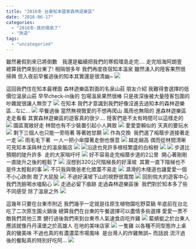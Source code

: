 ```yaml
---
title: "2016冬 台東知本國家森林遊樂區"
date: "2016-06-17"
categories: 
  - "2016冬-真的環島了"
  - "旅遊"
tags: 
  - "uncategoried"
---
```


雖然暑假到來已將倒數　我還是繼續把我們的寒假環島走完.... 走完旭海阿朗壹　總算我們來到台東了! 相隔很多年 我們再度夜宿知本溫泉 雖然湧入的陸客果然很掃興 但入夜前早餐過後的知本其實還是很清幽~ [![](images/24467184784_1f686058d3.jpg)](http://flickr.com/photos/33703965@N00/24467184784)

這回我們住在知本最裡面 森林遊樂區對面的名泉山莊 朋友介紹 我難得會選擇的低價位溫泉山莊 早早check-in後的 包場溫泉果然很棒 只是夜深後被大量陸客包圍的吵雜就很讓人無奈了 [![](images/24979704902_c68fd818d4.jpg)](http://flickr.com/photos/33703965@N00/24979704902) 在知本 我們才意識到我們好像沒進去過知本的森林遊樂區...なに... [![](images/25071570666_a036601811.jpg)](http://flickr.com/photos/33703965@N00/25071570666) 早餐過後 當然無視徹愛的不想再爬山 風雨也無阻的 進森林遊樂區走走看看 其實森林遊樂區的遊客真的很少.... 陸客們是不太有時間可以這樣走的 [![](images/24979699662_2c98c1160d.jpg)](http://flickr.com/photos/33703965@N00/24979699662) 園區寬敞好走 林間也有不少裝置引起小人興致 [![](images/24979724362_cf0ab51d72.jpg)](http://flickr.com/photos/33703965@N00/24979724362) 愛愛耍賴似的 天真的要玩水 [![](images/25097886095_e6ce3bcf5f.jpg)](http://flickr.com/photos/33703965@N00/25097886095) 剩下三個人也只能一旁陪著 等著她甘願 [![](images/25004575781_9622e508d1.jpg)](http://flickr.com/photos/33703965@N00/25004575781) 作為交換  我們選了榕蔭步道接著走一走 [![](images/24802293240_6f5f9c7f56.jpg)](http://flickr.com/photos/33703965@N00/24802293240) 雨毛毛下著  一人一把小傘撐著走倒也愜意 [![](images/24471009433_a1128f3eca.jpg)](http://flickr.com/photos/33703965@N00/24471009433) 越走越高 偶而從林間清晰可見知本溪與林立的溫泉飯店 [![](images/24979681082_f6504b0fef.jpg)](http://flickr.com/photos/33703965@N00/24979681082) [![](images/25071545186_a2bdda4a69.jpg)](http://flickr.com/photos/33703965@N00/25071545186)沿途也見許多根枝繁盛的白榕樹 ![](images/24802268220_2a5fcca7e8.jpg)  [![](images/24471009843_8b045c95f6.jpg)](http://flickr.com/photos/33703965@N00/24471009843) 步道比預期的陡升許多  走的大家喘吁吁 [![](images/24802268070_94d8cb0932.jpg)](http://flickr.com/photos/33703965@N00/24802268070) 好不容易走完榕蔭步道的2公里  開心著剛剛一直陡升之後的輕鬆了 [![](images/24979699442_bd2203b393.jpg)](http://flickr.com/photos/33703965@N00/24979699442) 沒想到320公尺階梯長的好漢坡  其實一直下階梯也不是件太輕鬆的事 [![](images/24467185414_c9f70a4b71.jpg)](http://flickr.com/photos/33703965@N00/24467185414) 不只我與徹爸老化膝蓋不易走 [![](images/24467185214_0777305225.jpg)](http://flickr.com/photos/33703965@N00/24467185214) 濕滑的木棧道也讓愛愛一個不小心跌倒 蹬了大屁股 [![](images/24979699342_e3d26b6e4b.jpg)](http://flickr.com/photos/33703965@N00/24979699342) 不過好漢坡下山的視野很寬闊 [![](images/24730210229_7a9f893bf6.jpg)](http://flickr.com/photos/33703965@N00/24730210229) 回到倘大的遊客中心 我們洗臉喝水嗑點心 ![](images/25097879535_3f9f7f7b12.jpg) 走過必留下痕跡 走過森林遊樂區後  我們對於知本多了些不同感受 除了溫泉之外 [![](images/25004583131_f1d1ffef2a.jpg)](http://flickr.com/photos/33703965@N00/25004583131)

這幾年只要在台東市附近 我們幾乎一定就是往原生植物園吃野菜鍋 年底前在台北吃了二次原生園火鍋後 總算我們在台東的午餐選擇可以盡情多些選擇 愛愛一票不敵我們其他三票 健行過後我們來到台東市人氣速食店吃炸雞 [![](images/25071570316_0a5e844ed8.jpg)](http://flickr.com/photos/33703965@N00/25071570316) 藍蜻蜓之於台東人 應該就像丹丹漢堡之於高雄人 在地的美味店家 [![](images/25097904335_238b837269.jpg)](http://flickr.com/photos/33703965@N00/25097904335) 一隻雞 以各種不同型態炸上桌 真的蠻美味 不過也真的有濃濃菜市場風味  是台灣人的炸雞無誤~ 而話說 流汗過後的餐點真的特別好吃阿... [![](images/24471034223_d3234a5f44.jpg)](http://flickr.com/photos/33703965@N00/24471034223)

